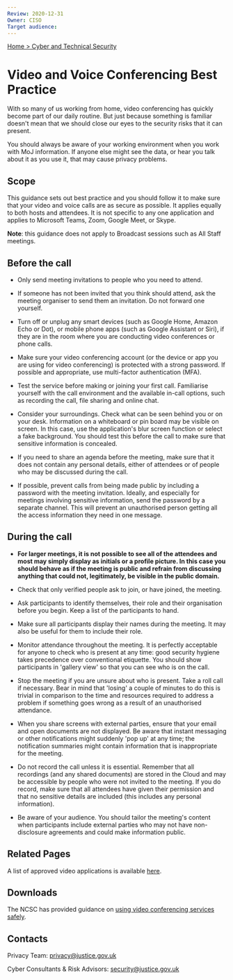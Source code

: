 ```yaml
---
Review: 2020-12-31
Owner: CISO
Target audience:
---
```


[Home > Cyber and Technical Security](home-security-policies-guides.md)

# Video and Voice Conferencing Best Practice
With so many of us working from home, video conferencing has quickly become part of our daily routine. But just because something is familiar doesn't mean that we should close our eyes to the security risks that it can present.

You should always be aware of your working environment when you work with MoJ information. If anyone else might see the data, or hear you talk about it as you use it, that may cause privacy problems.

## Scope
This guidance sets out best practice and you should follow it to make sure that your video and voice calls are as secure as possible. It applies equally to both hosts and attendees. It is not specific to any one application and applies to Microsoft Teams, Zoom, Google Meet, or Skype.

**Note**: this guidance does not apply to Broadcast sessions such as All Staff meetings.

## Before the call

* Only send meeting invitations to people who you need to attend.


* If someone has not been invited that you think should attend, ask the meeting organiser to send them an invitation. Do not forward one yourself.


* Turn off or unplug any smart devices (such as Google Home, Amazon Echo or Dot), or mobile phone apps (such as Google Assistant or Siri), if they are in the room where you are conducting video conferences or phone calls.


* Make sure your video conferencing account (or the device or app you are using for video conferencing) is protected with a strong password. If possible and appropriate, use multi-factor authentication (MFA).


* Test the service before making or joining your first call. Familiarise yourself with the call environment and the available in-call options, such as recording the call, file sharing and online chat.


* Consider your surroundings. Check what can be seen behind you or on your desk. Information on a whiteboard or pin board may be visible on screen. In this case, use the application's blur screen function or select a fake background. You should test this before the call to make sure that sensitive information is concealed.


* If you need to share an agenda before the meeting, make sure that it does not contain any personal details, either of attendees or of people who may be discussed during the call.


* If possible, prevent calls from being made public by including a password with the meeting invitation. Ideally, and especially for meetings involving sensitive information, send the password by a separate channel. This will prevent an unauthorised person getting all the access information they need in one message.

## During the call
* **For larger meetings, it is not possible to see all of the attendees and most may simply display as initials or a profile picture. In this case you should behave as if the meeting is public and refrain from discussing anything that could not, legitimately, be visible in the public domain.**


* Check that only verified people ask to join, or have joined, the meeting.


* Ask participants to identify themselves, their role and their organisation before you begin. Keep a list of the participants to hand.


* Make sure all participants display their names during the meeting. It may also be useful for them to include their role.


* Monitor attendance throughout the meeting. It is perfectly acceptable for anyone to check who is present at any time: good security hygiene takes precedence over conventional etiquette. You should show participants in 'gallery view' so that you can see who is on the call.


* Stop the meeting if you are unsure about who is present. Take a roll call if necessary. Bear in mind that 'losing' a couple of minutes to do this is trivial in comparison to the time and resources required to address a problem if something goes wrong as a result of an unauthorised attendance.


* When you share screens with external parties, ensure that your email and open documents are not displayed. Be aware that instant messaging or other notifications might suddenly 'pop up' at any time; the notification summaries might contain information that is inappropriate for the meeting.


* Do not record the call unless it is essential. Remember that all recordings (and any shared documents) are stored in the Cloud and may be accessible by people who were not invited to the meeting. If you do record, make sure that all attendees have given their permission and that no sensitive details are included (this includes any personal information).


* Be aware of your audience. You should tailor the meeting's content when participants include external parties who may not have non-disclosure agreements and could make information public.

## Related Pages

A list of approved video applications is available [here](https://github.com/ministryofjustice/security-guidance/blob/master/policies/general-user-video-and-messaging-apps-guidance.md).


## Downloads

The NCSC has provided guidance on [using video conferencing services safely](https://www.ncsc.gov.uk/guidance/video-conferencing-services-using-them-securely).

## Contacts
Privacy Team: [privacy@justice.gov.uk](privacy@justice.gov.uk)

Cyber Consultants & Risk Advisors: [security@justice.gov.uk](security@justice.gov.uk)
